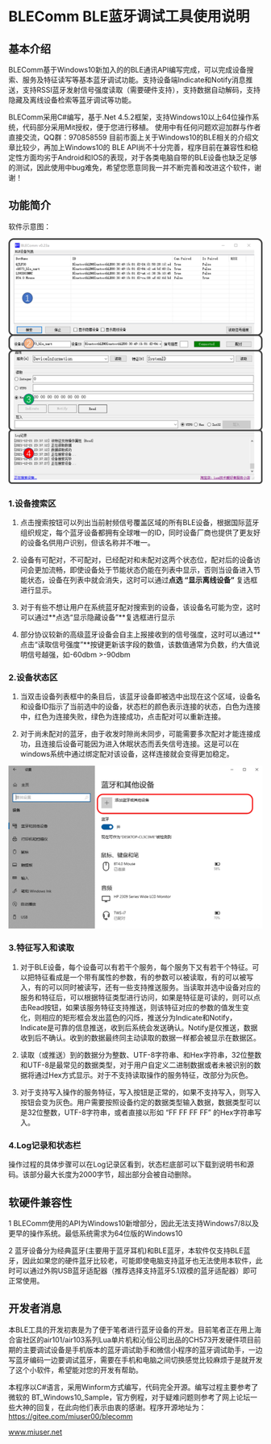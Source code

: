 # BLEComm BLE蓝牙调试工具使用说明

## 基本介绍

BLEComm基于Windows10新加入的的BLE通讯API编写完成，可以完成设备搜索、服务及特征读写等基本蓝牙调试功能。支持设备端Indicate和Notify消息推送，支持RSSI蓝牙发射信号强度读取（需要硬件支持），支持数据自动解码，支持隐藏及离线设备检索等蓝牙调试等功能。

BLEComm采用C#编写，基于.Net 4.5.2框架，支持Windows10以上64位操作系统，代码部分采用Mit授权，便于您进行移植。 使用中有任何问题欢迎加群与作者直接交流，QQ群：970858559 目前市面上关于Windows10的BLE相关的介绍文章比较少，再加上Windows10的 BLE API尚不十分完善，程序目前在兼容性和稳定性方面均劣于Android和IOS的表现，对于各类电脑自带的BLE设备也缺乏足够的测试，因此使用中bug难免，希望您愿意同我一并不断完善和改进这个软件，谢谢！

## 功能简介

软件示意图：

![](./image/sw.jpg)

### 1.设备搜索区

1. 点击搜索按钮可以列出当前射频信号覆盖区域的所有BLE设备，根据国际蓝牙组织规定，每个蓝牙设备都拥有全球唯一的ID，同时设备厂商也提供了更友好的设备名供用户识别，但该名称并不唯一。

2.  设备有可配对，不可配对，已经配对和未配对这两个状态位，配对后的设备访问会更加流畅，即使设备处于节能状态仍能在列表中显示，否则当设备进入节能状态，设备在列表中就会消失，这时可以通过**点选 “显示离线设备”** 复选框进行显示。

3.  对于有些不想让用户在系统蓝牙配对搜索到的设备，该设备名可能为空，这时可以通过**点选“显示隐藏设备”**复选框进行显示

4. 部分协议较新的高级蓝牙设备会自主上报接收到的信号强度，这时可以通过**点击“读取信号强度”**按键更新该字段的数值，该数值通常为负数，约大值说明信号越强，如-60dbm >-90dbm

### 2.设备状态区

1. 当双击设备列表框中的条目后，该蓝牙设备即被选中出现在这个区域，设备名和设备ID指示了当前选中的设备，状态栏的颜色表示连接的状态，白色为连接中，红色为连接失败，绿色为连接成功，点击配对可以重新连接。

2. 对于尚未配对的蓝牙，由于收发时隙尚未同步，可能需要多次配对才能连接成功，且连接后设备可能因为进入休眠状态而丢失信号连接。这是可以在windows系统中通过绑定配对该设备，这样连接就会变得更加稳定。

![](./image/bonding.jpg)

### 3.特征写入和读取

1. 对于BLE设备，每个设备可以有若干个服务，每个服务下又有若干个特征。可以把特征看成是一个带有属性的参数，有的参数可以被读取，有的可以被写入，有的可以同时被读写，还有一些支持推送服务。当读取并选中设备对应的服务和特征后，可以根据特征类型进行访问，如果是特征是可读的，则可以点击Read按钮，如果该服务特征支持推送，则该特征对应的参数的值发生变化，则相应的矩形框会发出蓝色的闪烁，推送分为Indicate和Notify，Indicate是可靠的信息推送，收到后系统会发送确认。Notify是仅推送，数据收到后不确认。收到的数据最终同主动读取的数据一样都会被显示在数据区。

2. 读取（或推送）到的数据分为整数、UTF-8字符串、和Hex字符串，32位整数和UTF-8是最常见的数据类型，对于用户自定义二进制数据或者未被识别的数据将通过Hex方式显示。对于不支持读取操作的服务特征，改部分为灰色。

3. 对于支持写入操作的服务特征，写入按钮是正常的，如果不支持写入，则写入按钮会变为灰色。用户需要按照设备约定的数据类型输入数据，数据类型可以是32位整数，UTF-8字符串，或者直接以形如 “FF FF FF FF” 的Hex字符串写入。

### 4.Log记录和状态栏

操作过程的具体步骤可以在Log记录区看到，状态栏底部可以下载到说明书和源码。该部分最大长度为2000字节，超出部分会被自动删除。

## 软硬件兼容性

1 BLEComm使用的API为Windows10新增部分，因此无法支持Windows7/8以及更早的操作系统。最低系统需求为64位版的Windows10

2 蓝牙设备分为经典蓝牙(主要用于蓝牙耳机)和BLE蓝牙，本软件仅支持BLE蓝牙，因此如果您的硬件蓝牙比较老，可能即使电脑支持蓝牙也无法使用本软件，此时可以通过外购USB蓝牙适配器（推荐选择支持蓝牙5.1双模的蓝牙适配器）即可正常使用。

## 开发者消息

本BLE工具的开发初衷是为了便于笔者进行蓝牙设备的开发。目前笔者正在用上海合宙社区的air101/air103系列Lua单片机和沁恒公司出品的CH573开发硬件项目前期的主要调试设备是手机版本的蓝牙调试助手和微信小程序的蓝牙调试助手，一边写蓝牙编码一边要调试蓝牙，需要在手机和电脑之间切换感觉比较麻烦于是就开发了这个小软件，希望能对您的开发有帮助。

本程序以C#语言，采用Winform方式编写，代码完全开源。编写过程主要参考了微软的 BT_Windows10_Sample，官方例程，对于疑难问题则参考了网上论坛一些大神的回复，在此向他们表示由衷的感谢。程序开源地址为：https://gitee.com/miuser00/blecomm

www.miuser.net


